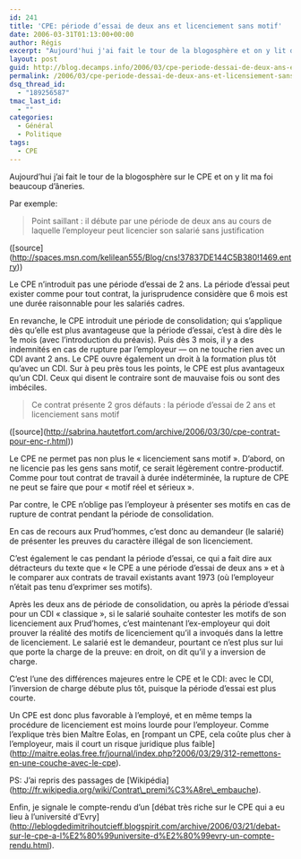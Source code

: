 ```yaml
---
id: 241
title: 'CPE: période d’essai de deux ans et licenciement sans motif'
date: 2006-03-31T01:13:00+00:00
author: Régis
excerpt: "Aujourd'hui j'ai fait le tour de la blogosphère et on y lit des âneries"
layout: post
guid: http://blog.decamps.info/2006/03/cpe-periode-dessai-de-deux-ans-et-licensiement-sans-motif/
permalink: /2006/03/cpe-periode-dessai-de-deux-ans-et-licensiement-sans-motif/
dsq_thread_id:
  - "189256587"
tmac_last_id:
  - ""
categories:
  - Général
  - Politique
tags:
  - CPE
---
```

Aujourd’hui j’ai fait le tour de la blogosphère sur le CPE et on y lit ma foi beaucoup d’âneries.

Par exemple:

> Point saillant : il débute par une période de deux ans au cours de laquelle l&#8217;employeur peut licencier son salarié sans justification

(\[source\](http://spaces.msn.com/kelilean555/Blog/cns!37837DE144C5B380!1469.entry))

Le CPE n’introduit pas une période d’essai de 2 ans. La période d’essai peut exister comme pour tout contrat, la jurisprudence considère que 6 mois est une durée raisonnable pour les salariés cadres.

En revanche, le CPE introduit une période de consolidation; qui s’applique dès qu’elle est plus avantageuse que la période d’essai, c’est à dire dès le 1e mois (avec l’introduction du préavis). Puis dès 3 mois, il y a des indemnités en cas de rupture par l&#8217;employeur &#8212; on ne touche rien avec un CDI avant 2 ans. Le CPE ouvre également un droit à la formation plus tôt qu’avec un CDI. Sur à peu près tous les points, le CPE est plus avantageux qu’un CDI. Ceux qui disent le contraire sont de mauvaise fois ou sont des imbéciles.

> Ce contrat présente 2 gros défauts : la période d’essai de 2 ans et licenciement sans motif 

(\[source\](http://sabrina.hautetfort.com/archive/2006/03/30/cpe-contrat-pour-enc-r.html))

Le CPE ne permet pas non plus le « licenciement sans motif ». D’abord, on ne licencie pas les gens sans motif, ce serait légèrement contre-productif. Comme pour tout contrat de travail à durée indéterminée, la rupture de CPE ne peut se faire que pour « motif réel et sérieux ».

Par contre, le CPE n’oblige pas l&#8217;employeur à présenter ses motifs en cas de rupture de contrat pendant la période de consolidation.
  
En cas de recours aux Prud’hommes, c’est donc au demandeur (le salarié) de présenter les preuves du caractère illégal de son licenciement.
  
C’est également le cas pendant la période d’essai, ce qui a fait dire aux détracteurs du texte que « le CPE a une période d’essai de deux ans » et à le comparer aux contrats de travail existants avant 1973 (où l&#8217;employeur n’était pas tenu d’exprimer ses motifs).

Après les deux ans de période de consolidation, ou après la période d’essai pour un CDI « classique », si le salarié souhaite contester les motifs de son licenciement aux Prud’homes, c’est maintenant l’ex-employeur qui doit prouver la réalité des motifs de licenciement qu’il a invoqués dans la lettre de licenciement. Le salarié est le demandeur, pourtant ce n’est plus sur lui que porte la charge de la preuve: en droit, on dit qu’il y a inversion de charge. 

C’est l’une des différences majeures entre le CPE et le CDI: avec le CDI, l’inversion de charge débute plus tôt, puisque la période d’essai est plus courte. 

Un CPE est donc plus favorable à l&#8217;employé, et en même temps la procédure de licenciement est moins lourde pour l&#8217;employeur. Comme l’explique très bien Maître Eolas, en \[rompant un CPE, cela coûte plus cher à l&#8217;employeur, mais il court un risque juridique plus faible\](http://maitre.eolas.free.fr/journal/index.php?2006/03/29/312-remettons-en-une-couche-avec-le-cpe).

PS: J’ai repris des passages de \[Wikipédia\](http://fr.wikipedia.org/wiki/Contrat\_premi%C3%A8re\_embauche). 

Enfin, je signale le compte-rendu d’un \[débat très riche sur le CPE qui a eu lieu à l’université d’Evry\](http://leblogdedimitrihoutcieff.blogspirit.com/archive/2006/03/21/debat-sur-le-cpe-a-l%E2%80%99universite-d%E2%80%99evry-un-compte-rendu.html).
